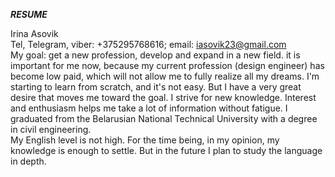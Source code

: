 ***RESUME***  

Irina Asovik  
Tel, Telegram, viber: +375295768616; email: iasovik23@gmail.com  
My goal: get a new profession, develop and expand in a new field. it is important for me now, because my current profession (design engineer) has become low paid, which will not allow me to fully realize all my dreams.
I'm starting to learn from scratch, and it's not easy. But I have a very great desire that moves me toward the goal. I strive for new knowledge. Interest and enthusiasm helps me take a lot of information without fatigue.
I graduated from the Belarusian National Technical University with a degree in civil engineering.  
My English level is not high. For the time being, in my opinion, my knowledge is enough to settle. But in the future I plan to study the language in depth.
